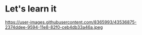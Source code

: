 # Let's learn it


https://user-images.githubusercontent.com/8365993/43536875-2374ddee-9594-11e8-82f0-ceb4db33a46a.jpeg
